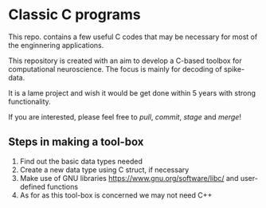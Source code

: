 # Classic C programs


This repo. contains a few useful C codes that may be necessary for most of the enginnering applications. 

This repository is created with an aim to develop a C-based toolbox for computational neuroscience. The focus is mainly for decoding of spike-data. 

It is a lame project and wish it would be get done within 5 years with strong functionality. 

If you are interested, please feel free to *pull*, *commit*, *stage* and *merge*! 

## Steps in making a tool-box 
1. Find out the basic data types needed
2. Create a new data type using C struct, if necessary
3. Make use of GNU libraries <https://www.gnu.org/software/libc/> and user-defined functions
4. As for as this tool-box is concerned we may not need C++
